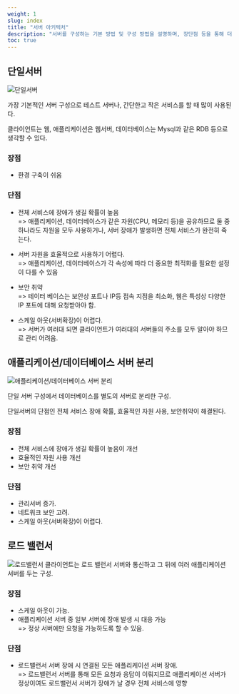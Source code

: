 ```yaml
---
weight: 1
slug: index
title: "서버 아키텍처"
description: "서버를 구성하는 기본 방법 및 구성 방법을 설명하며, 장단점 등을 통해 더 상세하게 설명한다."
toc: true
---
```


## 단일서버

![단일서버](/docs/infra/aws/ec2/architecture/01.png)

가장 기본적인 서버 구성으로 테스트 서버나, 간단한고 작은 서비스를 할 때 많이 사용된다.

클라이언트는 웹, 애플리케이션은 웹서버, 데이터베이스는 Mysql과 같은 RDB 등으로 생각할 수 있다.

### 장점

- 환경 구축이 쉬움

### 단점

- 전체 서비스에 장애가 생길 확률이 높음
<br>=> 애플리케이션, 데이터베이스가 같은 자원(CPU, 메모리 등)을 공유하므로 둘 중 하나라도 자원을 모두 사용하거나, 서버 장애가 발생하면 전체 서비스가 완전히 죽는다.

- 서버 자원을 효율적으로 사용하기 어렵다.
<br>=> 애플리케이션, 데이터베이스가 각 속성에 따라 더 중요한 최적화를 필요한 설정이 다를 수 있음

- 보안 취약
<br>=> 테이터 베이스는 보안상 포트나 IP등 접속 지점을 최소화, 웹은 특성상 다양한 IP 포트에 대해 요청받아야 함.

- 스케일 아웃(서버확장)이 어렵다.
<br>=> 서버가 여러대 되면 클라이언트가 여러대의 서버들의 주소를 모두 알아야 하므로 관리 어려움.

## 애플리케이션/데이터베이스 서버 분리

![애플리케이션/데이터베이스 서버 분리](/docs/infra/aws/ec2/architecture/02.png)

단일 서버 구성에서 데이터베이스를 별도의 서버로 분리한 구성.

단일서버의 단점인 전체 서비스 장애 확률, 효율적인 자원 사용, 보안취약이
해결된다.

### 장점

- 전체 서비스에 장애가 생길 확률이 높음이 개선
- 효율적인 자원 사용 개선
- 보안 취약 개선

### 단점

- 관리서버 증가.
- 네트워크 보안 고려.
- 스케일 아웃(서버확장)이 어렵다.

## 로드 밸런서

![로드밸런서](/docs/infra/aws/ec2/architecture/03.png)
클라이언트는 로드 밸런서 서버와 통신하고 그 뒤에 여러 애플리케이션 서버를 두는 구성.

### 장점

- 스케일 아웃이 가능.
- 애플리케이션 서버 중 일부 서버에 장애 발생 시 대응 가능
<br>=> 정상 서버에만 요청을 가능하도록 할 수 있음.

### 단점

- 로드밸런서 서버 장애 시 연결된 모든 애플리케이션 서버 장애.
<br>=> 로드밸런서 서버를 통해 모든 요청과 응답이 이뤄지므로 애플리케이션 서버가 정상이여도 로드밸런서 서버가 장애가 날 경우 전체 서비스에 영향